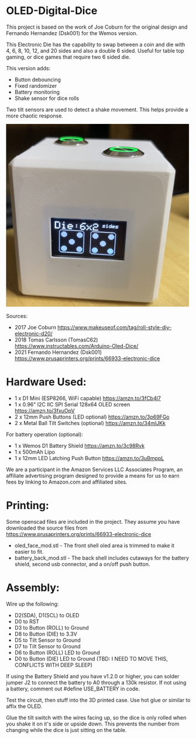 # OLED-Digital-Dice

This project is based on the work of Joe Coburn for the original design and Fernando Hernandez (Dsk001) for the Wemos version.

This Electronic Die has the capability to swap between a coin and die with 4, 6, 8, 10, 12, and 20 sides and also a double 6 sided. Useful for table top gaming, or dice games that require two 6 sided die.

This version adds:
* Button debouncing
* Fixed randomizer
* Battery monitoring
* Shake sensor for dice rolls

Two tilt sensors are used to detect a shake movement.  This helps provide a more chaotic response. 

<img src="Images/IMG_0601.JPG" width="500">

Sources:
* 2017 Joe Coburn https://www.makeuseof.com/tag/roll-style-diy-electronic-d20/
* 2018 Tomas Carlsson (TomasC62) https://www.instructables.com/Arduino-Oled-Dice/
* 2021 Fernando Hernandez (Dsk001) https://www.prusaprinters.org/prints/66933-electronic-dice

# Hardware Used:

* 1 x D1 Mini (ESP8266, WiFi capable) https://amzn.to/3fCb4l7
* 1 x 0.96" I2C IIC SPI Serial 128x64 OLED screen https://amzn.to/3fxuOpV
* 2 x 12mm Push Buttons (LED optional) https://amzn.to/3p69FGo
* 2 x Metal Ball Tilt Switches (optional) https://amzn.to/34mlJKk

For battery operation (optional):

* 1 x Wemos D1 Battery Shield https://amzn.to/3c98Rvk
* 1 x 500mAh Lipo 
* 1 x 12mm LED Latching Push Button https://amzn.to/3uBmppL

We are a participant in the Amazon Services LLC Associates Program, an affiliate advertising program designed to provide a means for us to earn fees by linking to Amazon.com and affiliated sites.

# Printing:

Some openscad files are included in the project.  They assume you have downloaded the source files from https://www.prusaprinters.org/prints/66933-electronic-dice

* oled_face_mod.stl - The front shell oled area is trimmed to make it easier to fit.
* battery_back_mod.stl - The back shell includes cutaways for the battery shield, second usb connector, and a on/off push button.

# Assembly:

Wire up the following:

 *  D2(SDA), D1(SCL) to OLED
 *  D0 to RST
 *  D3 to Button (ROLL) to Ground
 *  D8 to Button (DIE) to 3.3V
 *  D5 to Tilt Sensor to Ground
 *  D7 to Tilt Sensor to Ground
 *  D6 to Button (ROLL) LED to Ground
 *  D0 to Button (DIE) LED to Ground (TBD: I NEED TO MOVE THIS, CONFLICTS WITH DEEP SLEEP)

If using the Battery Shield and you have v1.2.0 or higher, you can solder jumper J2 to connect the battery to A0 through a 130k resistor.
If not using a battery, comment out #define USE_BATTERY in code.

Test the circuit, then stuff into the 3D printed case.  Use hot glue or similar to affix the OLED.

Glue the tilt switch with the wires facing up, so the dice is only rolled when you shake it on it's side or upside down.
This prevents the number from changing while the dice is just sitting on the table.
